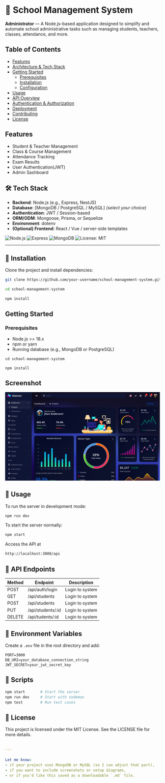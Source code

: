 # 🏫 School Management System
<strong>Administrator</strong> — A Node.js-based application designed to simplify and automate school administrative tasks such as managing students, teachers, classes, attendance, and more.




## Table of Contents

- [Features](#features)
- [Architecture & Tech Stack](#architecture--tech-stack)
- [Getting Started](#getting-started)
  - [Prerequisites](#prerequisites)
  - [Installation](#installation)
  - [Configuration](#configuration)
- [Usage](#usage)
- [API Overview](#api-overview)
- [Authentication & Authorization](#authentication--authorization)
- [Deployment](#deployment)
- [Contributing](#contributing)
- [License](#license)

## Features

- Student & Teacher Management
- Class & Course Management
- Attendance Tracking
- Exam Results
- User Authentication(JWT)
- Admin Sashboard

## 🛠 Tech Stack

- **Backend**: Node.js (e.g., Express, NestJS)
- **Database**: [MongoDB / PostgreSQL / MySQL] *(select your choice)*
- **Authentication**: JWT / Session-based
- **ORM/ODM**: Mongoose, Prisma, or Sequelize
- **Environment**: dotenv
- **(Optional) Frontend**: React / Vue / server-side templates

![Node.js](https://img.shields.io/badge/Node.js-18.x-green)
![Express](https://img.shields.io/badge/Express.js-Framework-blue)
![MongoDB](https://img.shields.io/badge/MongoDB-Database-brightgreen)
![License: MIT](https://img.shields.io/badge/license-MIT-blue.svg)


---

## 🚀 Installation

Clone the project and install dependencies:

```bash
git clone https://github.com/your-username/school-management-system.git
```
```bash
cd school-management-system
```

```bash
npm install
```

## Getting Started

### Prerequisites

- Node.js >= 18.x
- npm or yarn
- Running database (e.g., MongoDB or PostgreSQL)



```
cd school-management-system
```
```
npm install
```
## Screenshot 
![Dashboard](image.png)

## 🔧 Usage 
To run the server in development mode:
```bash
npm run dev
```
To start the server normally:
```bash
npm start
```

Access the API at 
```bash
http://localhost:3000/api
```



## 📮 API Endpoints 
|Method | Endpoint            | Description       |
|-------|---------------------|-------------------|
| POST   |/api/auth/login      | Login to system   |
| GET   |/api/students      | Login to system   |
| POST   |/api/students      | Login to system   |
| PUT   |/api/students/:id      | Login to system   |
| DELETE   |/api/tudents/:id     | Login to system   |


## 🔑 Environment Variables
Create a `.env` file in the root directory and add:
```env
PORT=3000
DB_URI=your_database_connection_string
JWT_SECRET=your_jwt_secret_key
```
## 🧪 Scripts
```bash
npm start       # Start the server
npm run dev     # Start with nodemon
npm test        # Run test cases
```

## 📄 License
This project is licensed under the MIT License.
See the LICENSE file for more details.
```yaml

---

Let me know:
- if your project uses MongoDB or MySQL (so I can adjust that part),
- if you want to include screenshots or setup diagrams,
- or if you'd like this saved as a downloadable `.md` file.
```
